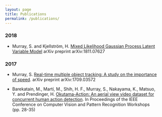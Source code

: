```yaml
---
layout: page
title: Publications
permalink: /publications/
---
```


### 2018
* Murray, S. and Kjellström, H. [Mixed Likelihood Gaussian Process Latent Variable Model](https://arxiv.org/pdf/1811.07627.pdf) arXiv preprint arXiv:1811.07627

### 2017
* Murray, S. [Real-time multiple object tracking: A study on the importance of speed](https://arxiv.org/abs/1709.03572). arXiv preprint arXiv:1709.03572

* Barekatain, M., Martí, M., Shih, H. F., Murray, S., Nakayama, K., Matsuo, Y. and Prendinger, H. [Okutama-Action: An aerial view video dataset for concurrent human action detection](http://openaccess.thecvf.com/content_cvpr_2017_workshops/w34/papers/Barekatain_Okutama-Action_An_Aerial_CVPR_2017_paper.pdf). In Proceedings of the IEEE Conference on Computer Vision and Pattern Recognition Workshops (pp. 28-35)
